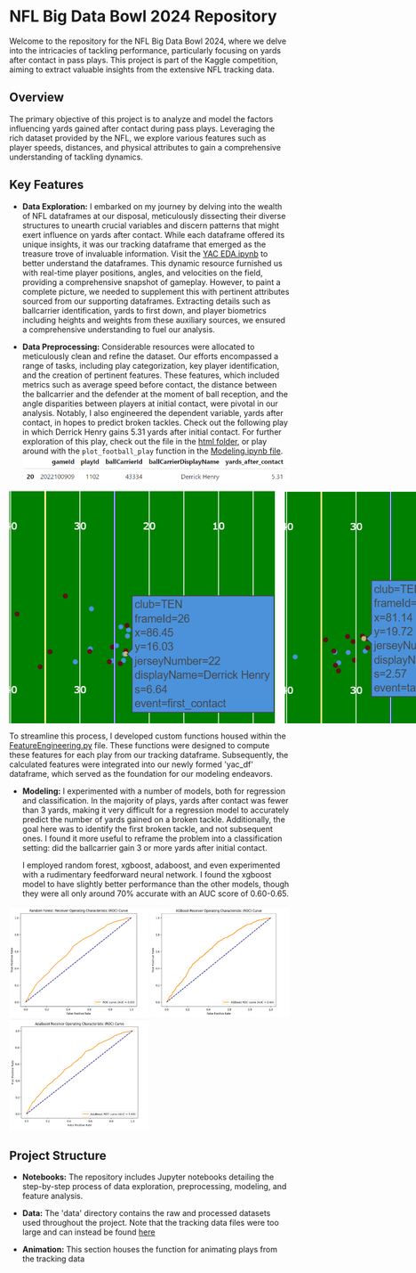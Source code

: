# NFL Big Data Bowl 2024 Repository

Welcome to the repository for the NFL Big Data Bowl 2024, where we delve into the intricacies of tackling performance, particularly focusing on yards after contact in pass plays. This project is part of the Kaggle competition, aiming to extract valuable insights from the extensive NFL tracking data.

## Overview

The primary objective of this project is to analyze and model the factors influencing yards gained after contact during pass plays. Leveraging the rich dataset provided by the NFL, we explore various features such as player speeds, distances, and physical attributes to gain a comprehensive understanding of tackling dynamics.

## Key Features

- **Data Exploration:** I embarked on my journey by delving into the wealth of NFL dataframes at our disposal, meticulously dissecting their diverse structures to unearth crucial variables and discern patterns that might exert influence on yards after contact. While each dataframe offered its unique insights, it was our tracking dataframe that emerged as the treasure trove of invaluable information. Visit the [YAC EDA.ipynb](https://github.com/quincy928/BDB-2024/blob/main/YAC%20EDA.ipynb) to better understand the dataframes. This dynamic resource furnished us with real-time player positions, angles, and velocities on the field, providing a comprehensive snapshot of gameplay. However, to paint a complete picture, we needed to supplement this with pertinent attributes sourced from our supporting dataframes. Extracting details such as ballcarrier identification, yards to first down, and player biometrics including heights and weights from these auxiliary sources, we ensured a comprehensive understanding to fuel our analysis.

- **Data Preprocessing:** Considerable resources were allocated to meticulously clean and refine the dataset. Our efforts encompassed a range of tasks, including play categorization, key player identification, and the creation of pertinent features. These features, which included metrics such as average speed before contact, the distance between the ballcarrier and the defender at the moment of ball reception, and the angle disparities between players at initial contact, were pivotal in our analysis. Notably, I also engineered the dependent variable, yards after contact, in hopes to predict broken tackles. Check out the following play in which Derrick Henry gains 5.31 yards after initial contact. For further exploration of this play, check out the file in the [html folder](https://github.com/quincy928/BDB-2024/tree/main/html), or play around with the `plot_football_play` function in the [Modeling.ipynb file](https://github.com/quincy928/BDB-2024/blob/main/Modeling.ipynb).
![Alt Text](images/Henry0.png)
<div style="display: flex;">
    <img src="images/Henry1.png" alt="Image 1" style="flex: 1; margin-right: 9px;">
    <img src="images/Henry2.png" alt="Image 2" style="flex: 1; margin-left: 9px;">
</div>



  To streamline this process, I developed custom functions housed within the [FeatureEngineering.py](https://github.com/quincy928/BDB-2024/blob/main/YAC%20EDA.ipynb) file. These functions were designed to compute these features for each play from our tracking dataframe. Subsequently, the calculated features were integrated into our newly formed 'yac_df' dataframe, which served as the foundation for our modeling endeavors.

- **Modeling:** I experimented with a number of models, both for regression and classification. In the majority of plays, yards after contact was fewer than 3 yards, making it very difficult for a regression model to accurately predict the number of yards gained on a broken tackle. Additionally, the goal here was to identify the first broken tackle, and not subsequent ones. I found it more useful to reframe the problem into a classification setting: did the ballcarrier gain 3 or more yards after initial contact.

  I employed random forest, xgboost, adaboost, and even experimented with a rudimentary feedforward neural network. I found the xgboost model to have slightly better performance than the other models, though they were all only around 70% accurate with an AUC score of 0.60-0.65.
  
<img src="images/rf_roc.png" alt="Alt Text" width="250" height="200"> <img src="images/xg_roc.png" alt="Alt Text" width="250" height="200"> <img src="images/ada_roc.png" alt="Alt Text" width="250" height="200">

## Project Structure

- **Notebooks:** The repository includes Jupyter notebooks detailing the step-by-step process of data exploration, preprocessing, modeling, and feature analysis.

- **Data:** The 'data' directory contains the raw and processed datasets used throughout the project. Note that the tracking data files were too large and can instead be found [here](https://www.kaggle.com/competitions/nfl-big-data-bowl-2024/data)

- **Animation:** This section houses the function for animating plays from the tracking data
